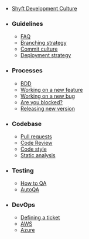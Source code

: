* [Shyft Development Culture](Home)

* ### Guidelines
   * [FAQ](FAQ)
   * [Branching strategy](Branching-strategy)
   * [Commit culture](Commit-culture)
   * [Deployment strategy](Deployment-strategy)
* ### Processes
   * [BDD](BDD)
   * [Working on a new feature](Working-on-a-new-feature)
   * [Working on a new bug](Working-on-a-new-bug)
   * [Are you blocked?](Blocked-status)
   * [Releasing new version]()
* ### Codebase
   * [Pull requests](Pull-Requests)
   * [Code Review]()
   * [Code style]()
   * [Static analysis]()
* ### Testing
   * [How to QA]()
   * [AutoQA]()
* ### DevOps
   * [Defining a ticket]()
   * [AWS]()
   * [Azure]()
   
